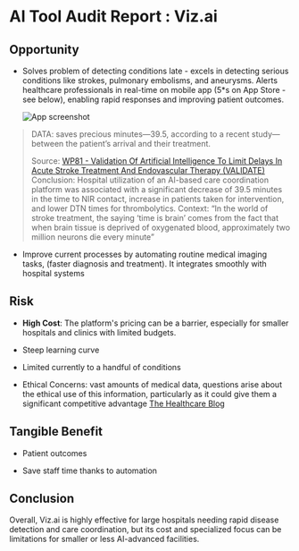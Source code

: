 # AI Tool Audit Report : Viz.ai


## Opportunity

- Solves problem of detecting conditions late - excels in detecting serious conditions like strokes, pulmonary embolisms, and aneurysms. Alerts healthcare professionals in real-time on mobile app (5*s on App Store - see below), enabling rapid responses and improving patient outcomes.

  ![App screenshot](https://is1-ssl.mzstatic.com/image/thumb/Purple113/v4/d4/b6/9a/d4b69aad-5c05-7755-5bcb-3ef4da82cffd/pr_source.png/230x0w.webp "App screenshot")

> DATA: saves precious minutes—39.5, according to a recent study—between the patient’s arrival and their treatment.
>
> Source:
> [WP81 - Validation Of Artificial Intelligence To Limit Delays In Acute Stroke Treatment And Endovascular Therapy (VALIDATE)](https://eppro02.ativ.me/web/page.php?page=Inthtml&project=ISC23&id=754)
> Conclusion: Hospital utilization of an AI-based care coordination platform was associated with a significant decrease of 39.5 minutes in the time to NIR contact, increase in patients taken for intervention, and lower DTN times for thrombolytics.
> Context: “In the world of stroke treatment, the saying ‘time is brain’ comes from the fact that when brain tissue is deprived of oxygenated blood, approximately two million neurons die every minute”

- Improve current processes by automating routine medical imaging tasks, (faster diagnosis and treatment). It integrates smoothly with hospital systems

## Risk

- **High Cost**: The platform's pricing can be a barrier, especially for smaller hospitals and clinics with limited budgets. 

- Steep learning curve

- Limited currently to a handful of conditions

- Ethical Concerns: vast amounts of medical data, questions arise about the ethical use of this information, particularly as it could give them a significant competitive advantage​ [The Healthcare Blog](https://thehealthcareblog.com/blog/2020/09/24/its-complicated-a-deep-dive-into-the-viz-medicare-ai-reimbursement-model/) 

## Tangible Benefit

- Patient outcomes

- Save staff time thanks to automation

## Conclusion

Overall, Viz.ai is highly effective for large hospitals needing rapid disease detection and care coordination, but its cost and specialized focus can be limitations for smaller or less AI-advanced facilities.
